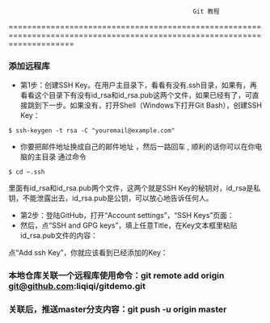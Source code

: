                                                        Git 教程
==========================================================================================================================
















### 添加远程库
* 第1步：创建SSH Key。在用户主目录下，看看有没有.ssh目录，如果有，再看看这个目录下有没有id_rsa和id_rsa.pub这两个文件，如果已经有了，可直接跳到下一步。如果没有，打开Shell（Windows下打开Git Bash），创建SSH Key：
```
$ ssh-keygen -t rsa -C "youremail@example.com"
```
* 你要把邮件地址换成自己的邮件地址 ，然后一路回车 , 顺利的话你可以在你电脑的主目录 通过命令
```
$ cd ~.ssh
```
里面有id_rsa和id_rsa.pub两个文件，这两个就是SSH Key的秘钥对，id_rsa是私钥，不能泄露出去，id_rsa.pub是公钥，可以放心地告诉任何人。

* 第2步：登陆GitHub，打开“Account settings”，“SSH Keys”页面：
* 然后，点“SSH and GPG keys”，填上任意Title，在Key文本框里粘贴id_rsa.pub文件的内容：

点“Add ssh Key”，你就应该看到已经添加的Key：

### 本地仓库关联一个远程库使用命令：git remote add origin git@github.com:liqiqi/gitdemo.git

### 关联后，推送master分支内容：git push -u origin master